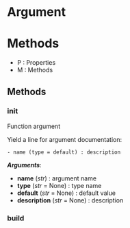 # Argument



# Methods
- P : Properties 
- M : Methods 

## Methods

### __init__

Function argument

Yield a line for argument documentation:
```
- name (type = default) : description
```



***Arguments***:
- **name** (_str_) : argument name
- **type** (_str_ = None) : type name
- **default** (_str_ = None) : default value
- **description** (_str_ = None) : description


### build







